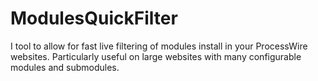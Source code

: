 # ModulesQuickFilter

I tool to allow for fast live filtering of modules install in your ProcessWire websites. Particularly useful on large websites with many configurable modules and submodules.
